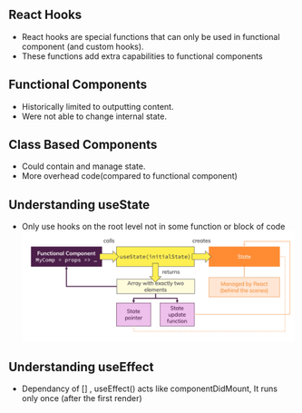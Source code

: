 ## React Hooks
- React hooks are special functions that can only be used in functional component (and custom hooks).
- These functions add extra capabilities to functional components


## Functional Components
- Historically limited to outputting content.
- Were not able to change internal state.

## Class Based Components
- Could contain and manage state.
- More overhead code(compared to functional component)

## Understanding useState
- Only use hooks on the root level not in some function or block of code
![Screenshot](useState.png)

## Understanding useEffect
- Dependancy of [] , useEffect() acts like componentDidMount, It runs only once (after the first render)
